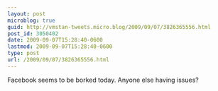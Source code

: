 ```yaml
---
layout: post
microblog: true
guid: http://vmstan-tweets.micro.blog/2009/09/07/3826365556.html
post_id: 3050402
date: 2009-09-07T15:28:40-0600
lastmod: 2009-09-07T15:28:40-0600
type: post
url: /2009/09/07/3826365556.html
---
```

Facebook seems to be borked today. Anyone else having issues?
